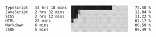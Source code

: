 <!--START_SECTION:waka-->

```text
TypeScript   14 hrs 18 mins  ██████████████████░░░░░░░   72.50 %
JavaScript   2 hrs 32 mins   ███▒░░░░░░░░░░░░░░░░░░░░░   12.84 %
SCSS         2 hrs 12 mins   ██▓░░░░░░░░░░░░░░░░░░░░░░   11.22 %
HTML         25 mins         ▓░░░░░░░░░░░░░░░░░░░░░░░░   02.17 %
Markdown     6 mins          ░░░░░░░░░░░░░░░░░░░░░░░░░   00.59 %
JSON         5 mins          ░░░░░░░░░░░░░░░░░░░░░░░░░   00.49 %
```

<!--END_SECTION:waka-->


<!--
**Leorio21/Leorio21** is a ✨ _special_ ✨ repository because its `README.md` (this file) appears on your GitHub profile.

Here are some ideas to get you started:

- 🔭 I’m currently working on ...
- 🌱 I’m currently learning ...
- 👯 I’m looking to collaborate on ...
- 🤔 I’m looking for help with ...
- 💬 Ask me about ...
- 📫 How to reach me: ...
- 😄 Pronouns: ...
- ⚡ Fun fact: ...
-->
